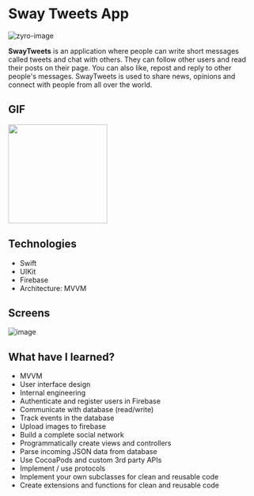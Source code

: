 # Sway Tweets App

![zyro-image](https://github.com/mukkatay/UIKit-Projects/assets/74911760/c2b5695c-d307-459b-9751-851a6a1f41ee)

**SwayTweets** is an application where people can write short messages called tweets and chat with others. They can follow other users and read their posts on their page. You can also like, repost and reply to other people's messages. SwayTweets is used to share news, opinions and connect with people from all over the world.

## GIF

<img src="https://github.com/mukkatay/UIKit-Projects/assets/74911760/530b40e7-6b60-4fd3-bce6-3d7ed601abf0" width="200">

## Technologies
+ Swift
+ UIKit
+ Firebase
+ Architecture: MVVM

## Screens

![image](https://github.com/mukkatay/UIKit-Projects/assets/74911760/aa59b3b8-489f-4a9e-a81d-90eedb26e568)


## What have I learned?
+ MVVM
+ User interface design
+ Internal engineering
+ Authenticate and register users in Firebase
+ Communicate with database (read/write)
+ Track events in the database
+ Upload images to firebase
+ Build a complete social network
+ Programmatically create views and controllers
+ Parse incoming JSON data from database
+ Use CocoaPods and custom 3rd party APIs
+ Implement / use protocols
+ Implement your own subclasses for clean and reusable code
+ Create extensions and functions for clean and reusable code

